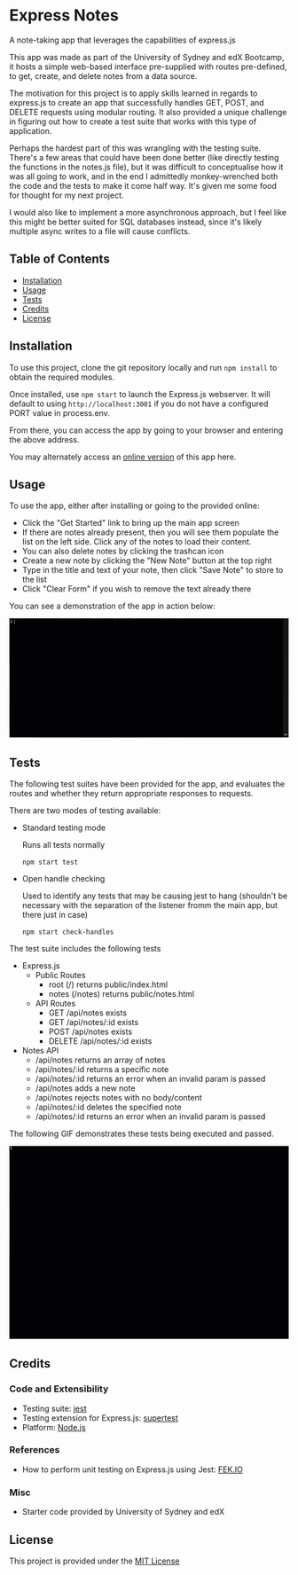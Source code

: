 # Express Notes
A note-taking app that leverages the capabilities of express.js

This app was made as part of the University of Sydney and edX Bootcamp, it hosts a simple web-based interface pre-supplied with routes pre-defined, to get, create, and delete notes from a data source.

The motivation for this project is to apply skills learned in regards to express.js to create an app that successfully handles GET, POST, and DELETE requests using modular routing. It also provided a unique challenge in figuring out how to create a test suite that works with this type of application.

Perhaps the hardest part of this was wrangling with the testing suite. There's a few areas that could have been done better (like directly testing the functions in the notes.js file), but it was difficult to conceptualise how it was all going to work, and in the end I admittedly monkey-wrenched both the code and the tests to make it come half way. It's given me some food for thought for my next project.

I would also like to implement a more asynchronous approach, but I feel like this might be better suited for SQL databases instead, since it's likely multiple async writes to a file will cause conflicts.

## Table of Contents
- [Installation](#installation)
- [Usage](#usage)
- [Tests](#tests)
- [Credits](#credits)
- [License](#license)

## Installation
To use this project, clone the git repository locally and run `npm install` to obtain the required modules.

Once installed, use `npm start` to launch the Express.js webserver. It will default to using `http://localhost:3001` if you do not have a configured PORT value in process.env.

From there, you can access the app by going to your browser and entering the above address.

You may alternately access an [online version](https://whispering-savannah-85437-26ae402a31fe.herokuapp.com/) of this app here.

## Usage
To use the app, either after installing or going to the provided online:

- Click the "Get Started" link to bring up the main app screen
- If there are notes already present, then you will see them populate the list on the left side. Click any of the notes to load their content.
- You can also delete notes by clicking the trashcan icon
- Create a new note by clicking the "New Note" button at the top right
- Type in the title and text of your note, then click "Save Note" to store to the list
- Click "Clear Form" if you wish to remove the text already there

You can see a demonstration of the app in action below:

![Usage demonstration of the Notes App frontend](./project/usage_demo.gif)

## Tests
The following test suites have been provided for the app, and evaluates the routes and whether they return appropriate responses to requests.

There are two modes of testing available:
- Standard testing mode

    Runs all tests normally

    ```
    npm start test
    ```

- Open handle checking
    
    Used to identify any tests that may be causing jest to hang (shouldn't be necessary with the separation of the listener fromm the main app, but there just in case)

    ```
    npm start check-handles
    ```

The test suite includes the following tests
- Express.js
    - Public Routes
        - root (/) returns public/index.html
        - notes (/notes) returns public/notes.html
    - API Routes
        - GET /api/notes exists
        - GET /api/notes/:id exists
        - POST /api/notes exists
        - DELETE /api/notes/:id exists
- Notes API
    - /api/notes returns an array of notes
    - /api/notes/:id returns a specific note
    - /api/notes/:id returns an error when an invalid param is passed
    - /api/notes adds a new note
    - /api/notes rejects notes with no body/content
    - /api/notes/:id deletes the specified note
    - /api/notes/:id returns an error when an invalid param is passed

The following GIF demonstrates these tests being executed and passed.

![Jest test suite demonstration](./project/test_demo.gif)

## Credits
### Code and Extensibility
- Testing suite: [jest](https://github.com/jestjs/jest)
- Testing extension for Express.js: [supertest](https://www.npmjs.com/package/supertest)
- Platform: [Node.js](https://nodejs.org/en)
### References
- How to perform unit testing on Express.js using Jest: [FEK.IO](https://fek.io/blog/how-to-add-unit-testing-to-express-using-jest)
### Misc
- Starter code provided by University of Sydney and edX

## License
This project is provided under the [MIT License](./LICENSE)